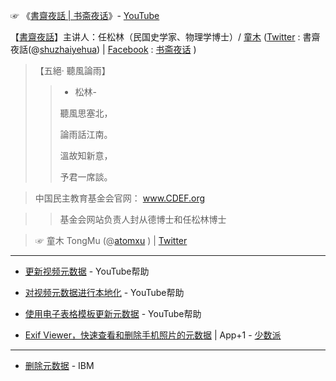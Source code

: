 
☞ 《[書齋夜話 | 书斋夜话](https://www.youtube.com/channel/UChRE0pMeij_O5FqWrSKBF-Q?hl=zh-CN)》- [YouTube](https://www.youtube.com/?hl=zh-CN)

【[書齋夜話](https://www.youtube.com/channel/UChRE0pMeij_O5FqWrSKBF-Q?hl=zh-CN)】主讲人：任松林（民国史学家、物理学博士）/ [童木](https://twitter.com/atomxu/status/844397473422565377) ([Twitter](https://twitter.com/?lang=zh-cn) : 書齋夜話(@[shuzhaiyehua](https://twitter.com/shuzhaiyehua?lang=zh-cn)) |  [Facebook](https://www.facebook.com/) : [书斋夜话](https://www.facebook.com/shuzhaiyehua/) )

> 【五絕· 聽風論雨】
>> - 松林- 
>> 
>> 聽風思塞北，
>> 
>> 論雨話江南。 
>> 
>> 溫故知新意，
>> 
>> 予君一席談。

> 中国民主教育基金会官网： www.CDEF.org 

>> 基金会网站负责人封从德博士和任松林博士

>  ☞ 童木 TongMu (@[atomxu](https://twitter.com/atomxu?lang=zh-cn) ) | [Twitter](https://twitter.com/?lang=zh-cn)

---------------------------------------------

- [更新视频元数据](https://support.google.com/youtube/answer/4589329?hl=zh-Hans) - YouTube帮助

- [对视频元数据进行本地化](https://support.google.com/youtube/answer/6300772?hl=zh-Hans) - YouTube帮助

- [使用电子表格模板更新元数据](https://support.google.com/youtube/answer/6145492?hl=zh-Hans) - YouTube帮助


- [Exif Viewer，快速查看和删除手机照片的元数据](https://sspai.com/post/37146) | App+1 - [少数派](https://sspai.com/)


---------------------------------------------

- [删除元数据](https://www.ibm.com/support/knowledgecenter/zh/STJKN5_12.0.3/r_command__metadata__metadata_delete.html) - IBM
